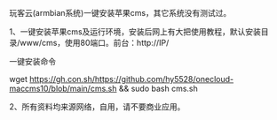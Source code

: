 玩客云(armbian系统)一键安装苹果cms，其它系统没有测试过。

1、一键安装苹果cms及运行环境，安装后网上有大把使用教程，默认安装目录/www/cms，使用80端口。前台：http://IP/

一键安装命令

wget https://gh.con.sh/https://github.com/hy5528/onecloud-maccms10/blob/main/cms.sh && sudo bash cms.sh



2、所有资料均来源网络，自用，请不要商业应用。

